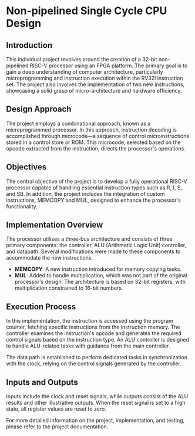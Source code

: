 
# Non-pipelined Single Cycle CPU Design

## Introduction

This individual project revolves around the creation of a 32-bit non-pipelined RISC-V processor using an FPGA platform. The primary goal is to gain a deep understanding of computer architecture, particularly microprogramming and instruction execution within the RV32I instruction set. The project also involves the implementation of two new instructions, showcasing a solid grasp of micro-architecture and hardware efficiency.

## Design Approach

The project employs a combinational approach, known as a microprogrammed processor. In this approach, instruction decoding is accomplished through microcode—a sequence of control microinstructions stored in a control store or ROM. This microcode, selected based on the opcode extracted from the instruction, directs the processor's operations.

## Objectives

The central objective of the project is to develop a fully operational RISC-V processor capable of handling essential instruction types such as R, I, S, and SB. In addition, the project includes the integration of custom instructions, MEMCOPY and MUL, designed to enhance the processor's functionality.

## Implementation Overview

The processor utilizes a three-bus architecture and consists of three primary components: the controller, ALU (Arithmetic Logic Unit) controller, and datapath. Several modifications were made to these components to accommodate the new instructions.

- **MEMCOPY**: A new instruction introduced for memory copying tasks.
- **MUL**: Added to handle multiplication, which was not part of the original processor's design. The architecture is based on 32-bit registers, with multiplication constrained to 16-bit numbers.

## Execution Process

In this implementation, the instruction is accessed using the program counter, fetching specific instructions from the instruction memory. The controller examines the instruction's opcode and generates the required control signals based on the instruction type. An ALU controller is designed to handle ALU-related tasks with guidance from the main controller.

The data path is established to perform dedicated tasks in synchronization with the clock, relying on the control signals generated by the controller.

## Inputs and Outputs

Inputs include the clock and reset signals, while outputs consist of the ALU results and other illustrative outputs. When the reset signal is set to a high state, all register values are reset to zero.

For more detailed information on the project, implementation, and testing, please refer to the project documentation.
